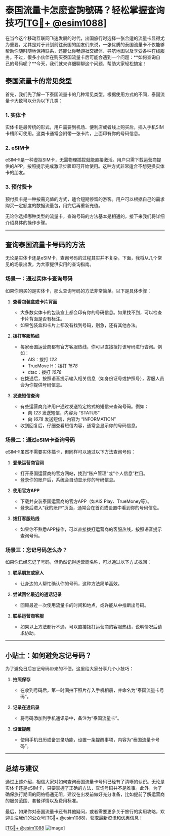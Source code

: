 # 泰国流量卡怎麽查詢號碼？轻松掌握查询技巧[[TG💪+ @esim1088](https://t.me/s/esim1088)]

在当今这个移动互联网飞速发展的时代，出国旅行时选择一张合适的流量卡显得尤为重要。尤其是对于计划前往泰国的朋友们来说，一张优质的泰国流量卡不仅能够帮助你随时随地保持联系，还能让你畅游社交媒体、导航地图以及享受各种在线服务。不过，很多小伙伴在购买泰国流量卡后可能会遇到一个问题：**如何查询自己的号码呢？**今天，我们就来详细聊聊这个问题，帮助大家轻松搞定！

## 泰国流量卡的常见类型

首先，我们先了解一下泰国流量卡的几种常见类型。根据使用方式的不同，泰国流量卡大致可以分为以下几类：

### 1. 实体卡
实体卡是最传统的形式，用户需要到机场、便利店或者线上购买后，插入手机SIM卡槽即可使用。这类卡通常会附带一张卡片，上面印有你的号码信息。

### 2. eSIM卡
eSIM卡是一种虚拟SIM卡，无需物理插拔就能直接激活。用户只需下载运营商提供的APP，按照提示完成激活步骤即可开始使用。这种方式非常适合不想更换实体卡的朋友。

### 3. 预付费卡
预付费卡是一种按需充值的方式，适合短期停留的游客。用户可以根据自己的需求购买一定额度的数据流量包，用完后再重新充值。

无论你选择哪种类型的流量卡，查询号码的方法基本是相通的，接下来我们将详细介绍具体的操作步骤。

---

## 查询泰国流量卡号码的方法

无论是实体卡还是eSIM卡，查询号码的过程其实并不复杂。下面，我将从几个常见的场景出发，为大家提供实用的查询指南。

### 场景一：通过实体卡查询号码

如果你购买的是实体卡，那么查询号码的方法非常简单。以下是具体步骤：

1. **查看包装盒或卡片背面**
   - 大多数实体卡的包装盒上都会印有你的号码信息。如果找不到，可以检查卡片背面是否有标注。
   - 如果包装盒和卡片上都没有找到号码，别急，还有其他办法。

2. **拨打客服热线**
   - 每家泰国运营商都有官方客服热线，你可以直接拨打该号码进行咨询。例如：
     - AIS：拨打 *123*
     - TrueMove H：拨打 *1678*
     - dtac：拨打 *1678*
   - 在拨通后，按照语音提示输入相关信息（如身份证号或护照号），客服人员会为你提供号码信息。

3. **发送短信查询**
   - 有些运营商允许用户通过发送特定格式的短信来查询号码。例如：
     - 向 *123* 发送短信，内容为 “STATUS”
     - 向 *1678* 发送短信，内容为 “INFORMATION”
   - 收到回复后，仔细查看短信内容，通常会显示你的号码信息。

### 场景二：通过eSIM卡查询号码

eSIM卡虽然不需要实体插卡，但同样可以通过以下方法查询号码：

1. **登录运营商官网**
   - 打开泰国运营商的官方网站，找到“账户管理”或“个人信息”栏目。
   - 登录你的账户后，系统会自动显示你的号码信息。

2. **使用官方APP**
   - 下载并安装泰国运营商的官方APP（如AIS Play、TrueMoney等）。
   - 登录后进入“我的账户”页面，通常会在首页或设置中看到你的号码信息。

3. **拨打客服热线**
   - 如果你不熟悉APP操作，可以直接拨打运营商的客服热线，按照语音提示查询号码。

### 场景三：忘记号码怎么办？

如果你已经忘记了号码，但仍然记得运营商名称，可以通过以下方式找回：

1. **联系朋友或家人**
   - 让身边的人帮忙确认你的号码，这种方法简单高效。

2. **尝试回忆最近的通话记录**
   - 回顾最近一次使用流量卡的时间和地点，或许能从中推断出号码。

3. **联系运营商客服**
   - 如果以上方法都行不通，可以直接拨打运营商的客服热线，说明情况后请求协助。

---

## 小贴士：如何避免忘记号码？

为了避免日后忘记号码带来的不便，这里给大家分享几个小技巧：

1. **拍照保存**
   - 在收到号码后，第一时间拍下照片存入手机相册，并命名为“泰国流量卡号码”。

2. **记录在通讯录**
   - 将号码添加到手机通讯录中，备注为“泰国流量卡”。

3. **设置提醒**
   - 使用手机日历或备忘录功能，设置一条提醒事项，内容为“泰国流量卡号码”。

---

## 总结与建议

通过上述介绍，相信大家对如何查询泰国流量卡号码已经有了清晰的认识。无论是实体卡还是eSIM卡，只要掌握了正确的方法，查询号码并不是难事。此外，为了确保旅行期间的网络畅通无阻，建议在出发前做好充分准备，比如提前了解运营商的服务范围、套餐详情以及费用标准。

最后，如果你对泰国流量卡还有其他疑问，或者需要更多关于旅行的实用攻略，欢迎关注我们的公众号[[TG💪+ @esim1088](https://t.me/s/esim1088)]，获取最新资讯和优惠信息！

[[TG💪+ @esim1088](https://t.me/s/esim1088) ![Image](https://i.postimg.cc/4NQfJmqS/Snipaste-2025-05-13-00-14-12.png)]